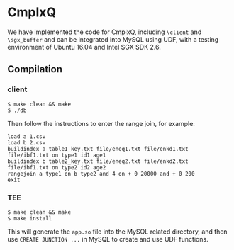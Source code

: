 # CmplxQ

We have implemented the code for CmplxQ, including `\client` and `\sgx_buffer` and can be integrated into MySQL using UDF, with a testing environment of Ubuntu 16.04 and Intel SGX SDK 2.6.

## Compilation

### client

    $ make clean && make
    $ ./db

Then follow the instructions to enter the range join, for example:

    load a 1.csv
    load b 2.csv
    buildindex a table1_key.txt file/eneq1.txt file/enkd1.txt file/ibf1.txt on type1 id1 age1
    buildindex b table2_key.txt file/eneq2.txt file/enkd2.txt file/ibf1.txt on type2 id2 age2
    rangejoin a type1 on b type2 and 4 on + 0 20000 and + 0 200
    exit

### TEE

    $ make clean && make
    $ make install

This will generate the `app.so` file into the MySQL related directory, and then use `CREATE JUNCTION ...` in MySQL to create and use UDF functions.